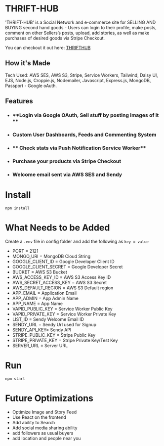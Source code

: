 # THRIFT-HUB

'THRIFT-HUB' is a Social Network and e-commerce site for SELLING AND BUYING second hand goods - Users can login to their profile, make posts, comment on other Sellers’s posts, upload, add stories, as well as make purchases of desired goods via Stripe Checkout.

You can checkout it out here: [THRIFTHUB](https://www.thrift.co.za/)

## How it's Made
Tech Used: AWS SES, AWS S3, Stripe, Service Workers, Tailwind, Daisy UI, EJS, Node.js, Croppie.js, Nodemailer, Javascript, Express.js, MongoDB, Passport - Google oAuth.

## Features

- ###  **Login via Google OAuth, Sell stuff by posting images of it **


- ### **Custom User Dashboards, Feeds and Commenting System**

- ### ** Check stats via Push Notification Service Worker**

- ### **Purchase your products via Stripe Checkout**

- ### **Welcome email sent via AWS SES and Sendy**



# Install

`npm install`


# What Needs to be Added

Create a `.env` file in config folder and add the following as `key = value`
- PORT = 2121
- MONGO_URI = MongoDB Cloud String
- GOOGLE_CLIENT_ID = Google Developer Client ID
- GOOGLE_CLIENT_SECRET = Google Developer Secret
- BUCKET = AWS S3 Bucket
- AWS_ACCESS_KEY_ID = AWS S3 Access Key ID
- AWS_SECRET_ACCESS_KEY = AWS S3 Secret
- AWS_DEFAULT_REGION = AWS S3 Default region
- APP_EMAIL = Application Email
- APP_ADMIN = App Admin Name
- APP_NAME = App Name
- VAPID_PUBLIC_KEY = Service Worker Public Key
- VAPID_PRIVATE_KEY = Service Worker Private Key
- LIST_ID = Sendy Welcome Email ID
- SENDY_URL = Sendy Url used for Signup
- SENDY_API_KEY= Sendy API
- STRIPE_PUBLIC_KEY = Stripe Public Key
- STRIPE_PRIVATE_KEY = Stripe Private Key/Test Key
- SERVER_URL = Server URL


# Run

`npm start`


# Future Optimizations
- Optimize Image and Story Feed
- Use React on the frontend
- Add ability to Search
- Add social media sharing ability
- add followers as usual buyers
- add location and people near you
